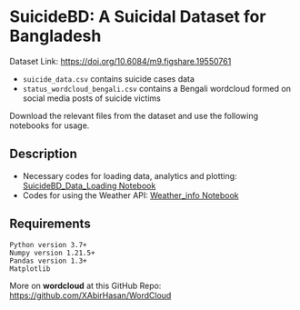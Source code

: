 # SuicideBD: A Suicidal Dataset for Bangladesh

Dataset Link: https://doi.org/10.6084/m9.figshare.19550761
- `suicide_data.csv` contains suicide cases data
-  `status_wordcloud_bengali.csv` contains a Bengali wordcloud formed on social media posts of suicide victims

Download the relevant files from the dataset and use the following notebooks for usage.

## Description
- Necessary codes for loading data, analytics and plotting: [SuicideBD_Data_Loading Notebook](/SuicideBD_Data_Loading.ipynb)
- Codes for using the Weather API: [Weather_info Notebook](/Weather_info.ipynb)


## Requirements
```
Python version 3.7+
Numpy version 1.21.5+
Pandas version 1.3+
Matplotlib
```

More on **wordcloud** at this GitHub Repo: https://github.com/XAbirHasan/WordCloud
